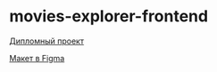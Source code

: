 # movies-explorer-frontend

[Дипломный проект](https://moretz.nomoreparties.sbs/)

[Макет в Figma](https://www.figma.com/file/awarIeLn7s4gSx9fKVWjCP/Diploma-MB?node-id=932%3A2802)
